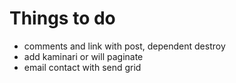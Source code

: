 # Things to do

- comments and link with post, dependent destroy
- add kaminari or will paginate
- email contact with send grid